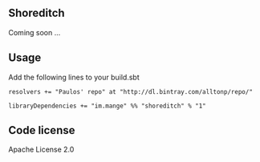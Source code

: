 Shoreditch
----------
Coming soon ...

Usage
-----
Add the following lines to your build.sbt

    resolvers += "Paulos' repo" at "http://dl.bintray.com/alltonp/repo/"

    libraryDependencies += "im.mange" %% "shoreditch" % "1"


Code license
------------
Apache License 2.0
